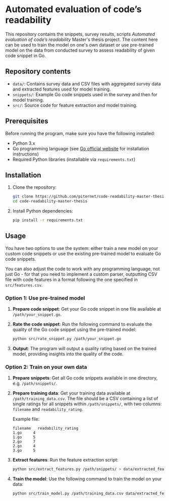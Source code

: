 # Automated evaluation of code’s readability

This repository contains the snippets, survey results, scripts *Automated evaluation of code’s readability* Master's thesis project. The content here can be used to train the model on one's own dataset or use pre-trained model on the data from conducted survey to assess readability of given code snippet in Go.

## Repository contents

- `data/`: Contains survey data and CSV files with aggregated survey data and extracted features used for model training.
- `snippets/`: Example Go code snippets used in the survey and then for model training.
- `src/`: Source code for feature extraction and model training.

## Prerequisites

Before running the program, make sure you have the following installed:

- Python 3.x
- Go programming language (see [Go official website](https://go.dev/doc/install) for installation instructions)
- Required Python libraries (installable via `requirements.txt`)

## Installation

1. Clone the repository:
   ```bash
   git clone https://github.com/piternet/code-readability-master-thesis.git
   cd code-readability-master-thesis
   ```
2. Install Python dependencies:
    ```bash
    pip install -r requirements.txt
    ```

## Usage

You have two options to use the system: either train a new model on your custom code snippets or use the existing pre-trained model to evaluate Go code snippets. 

You can also adjust the code to work with any programming language, not just Go - for that you need to implement a custom parser, outputting CSV file with code features in a format following the one specified in `src/features.csv`.

### Option 1: Use pre-trained model

1. **Prepare code snippet**:
   Get your Go code snippet in one file available at `/path/your_snippet.go`.

2. **Rate the code snippet**:
   Run the following command to evaluate the quality of the Go code snippet using the pre-trained model:
   ```bash
   python src/rate_snippet.py /path/your_snippet.go
   ```

3. **Output**:
   The program will output a quality rating based on the trained model, providing insights into the quality of the code.


### Option 2: Train on your own data

1. **Prepare snippets**: 
   Get all Go code snippets available in one directory, e.g. `/path/snippets/`.

2. **Prepare training data**: 
   Get your training data available at `/path/training_data.csv`. The file should be a CSV containing a list of single ratings for all snippets within `/path/snippets/`, with two columns: `filename` and `readability_rating`.
   
   Example file:

    ```
   filename   readability_rating
   1.go     4
   1.go     5
   2.go     7
   2.go     4
   3.go     5
   ```

3. **Extract features**:
   Run the feature extraction script:
   ```bash
   python src/extract_features.py /path/snippets/ > data/extracted_features.csv
   ```

5. **Train the model**:
   Use the following command to train the model on your data:
   ```bash
   python src/train_model.py /path/training_data.csv data/extracted_features.csv
   ```
